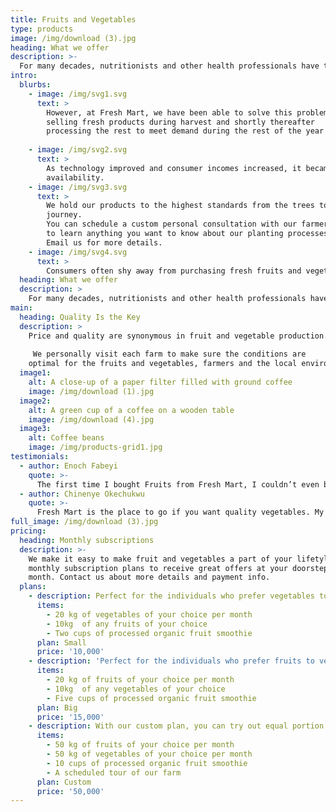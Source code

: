 ```yaml
---
title: Fruits and Vegetables
type: products
image: /img/download (3).jpg
heading: What we offer
description: >-
  For many decades, nutritionists and other health professionals have tried to get consumers to consume more fresh produce.
intro:
  blurbs:
    - image: /img/svg1.svg
      text: >
        However, at Fresh Mart, we have been able to solve this problem by
        selling fresh products during harvest and shortly thereafter
        processing the rest to meet demand during the rest of the year
        
    - image: /img/svg2.svg
      text: >
        As technology improved and consumer incomes increased, it became possible to provide fresh produce year-round. Check our post or contact us directly for current
        availability.
    - image: /img/svg3.svg
      text: >
        We hold our products to the highest standards from the trees to the processing. That’s why we’re meticulous and transparent about each step of the fruits and vegetable
        journey.
        You can schedule a custom personal consultation with our farmers
        to learn anything you want to know about our planting processes.
        Email us for more details.
    - image: /img/svg4.svg
      text: >
        Consumers often shy away from purchasing fresh fruits and vegetables because they don't know how to prepare and cook them. Vegetable and fruit marketing professionals working for produce suppliers, as well as retailers, can take the initiative in educating consumers on different ways to prepare their produce and incorporate vegetables and fruits into their daily and weekly meal plans.
  heading: What we offer
  description: >
    For many decades, nutritionists and other health professionals have tried to get consumers to consume more fresh produce. Fruits and vegetables are produced seasonally, but the market requires products throughout the year. 
main:
  heading: Quality Is the Key 
  description: >
    Price and quality are synonymous in fruit and vegetable production. Unfortunately, it is not always easy to know what is meant by "high quality" and quality judgment often varies from year to year.
    
     We personally visit each farm to make sure the conditions are
    optimal for the fruits and vegetables, farmers and the local environment.
  image1:
    alt: A close-up of a paper filter filled with ground coffee
    image: /img/download (1).jpg
  image2:
    alt: A green cup of a coffee on a wooden table
    image: /img/download (4).jpg
  image3:
    alt: Coffee beans
    image: /img/products-grid1.jpg
testimonials:
  - author: Enoch Fabeyi
    quote: >-
      The first time I bought Fruits from Fresh Mart, I couldn’t even believe it was so fresh and spotlesss.
  - author: Chinenye Okechukwu
    quote: >-
      Fresh Mart is the place to go if you want quality vegetables. My family has been living an healthy lifestyle since i discovered Fresh Mart
full_image: /img/download (3).jpg
pricing:
  heading: Monthly subscriptions
  description: >-
    We make it easy to make fruit and vegetables a part of your lifetyle. Choose one of our
    monthly subscription plans to receive great offers at your doorstep each
    month. Contact us about more details and payment info.
  plans:
    - description: Perfect for the individuals who prefer vegetables to fruits.
      items:
        - 20 kg of vegetables of your choice per month
        - 10kg  of any fruits of your choice
        - Two cups of processed organic fruit smoothie
      plan: Small
      price: '10,000'
    - description: 'Perfect for the individuals who prefer fruits to vegetables'
      items:
        - 20 kg of fruits of your choice per month
        - 10kg  of any vegetables of your choice
        - Five cups of processed organic fruit smoothie
      plan: Big
      price: '15,000'
    - description: With our custom plan, you can try out equal portion of fruits and vegetables
      items:
        - 50 kg of fruits of your choice per month
        - 50 kg of vegetables of your choice per month
        - 10 cups of processed organic fruit smoothie
        - A scheduled tour of our farm 
      plan: Custom
      price: '50,000'
---
```



